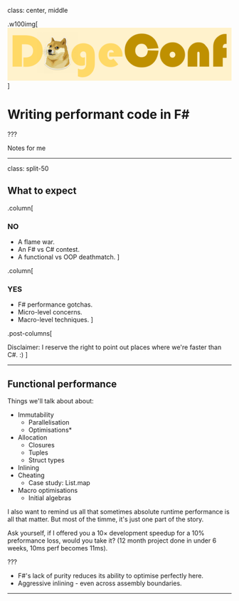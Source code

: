 class: center, middle

[doge]: images/doge.png
[red-cross]: images/red-cross.png

.w100img[![](images/dogeconf.png)]

# Writing performant code in F# #

???

Notes for me

---

class: split-50

## What to expect

.column[

### NO

- A flame war.
- An F\# vs C\# contest.
- A functional vs OOP deathmatch.
]

.column[

### YES

- F\# performance gotchas.
- Micro-level concerns.
- Macro-level techniques.
]

.post-columns[

Disclaimer: I reserve the right to point out places where we're faster than C\#. :)
]

---

## Functional performance

Things we'll talk about about:

- Immutability
  - Parallelisation
  - Optimisations*
- Allocation
  - Closures
  - Tuples
  - Struct types
- Inlining
- Cheating
  - Case study: List.map
- Macro optimisations
  - Initial algebras

I also want to remind us all that sometimes absolute runtime performance is all that matter.
But most of the timme, it's just one part of the story.

Ask yourself, if I offered you a 10× development speedup for a 10% preformance loss,
would you take it? (12 month project done in under 6 weeks, 10ms perf becomes 11ms).

???

- F\#'s lack of purity reduces its ability to optimise perfectly here.
- Aggressive inlining - even across assembly boundaries.

---
